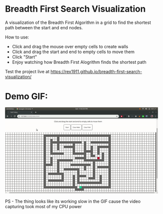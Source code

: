 # Breadth First Search Visualization
A visualization of the Breadth First Algorithm in a grid to find the shortest path between the start and end nodes.

How to use: 
  - Click and drag the mouse over empty cells to create walls
  - Click and drag the start and end to empty cells to move them
  - Click "Start"
  - Enjoy watching how Breadth First Alogrithm finds the shortest path 
  
Test the project live at https://rex1911.github.io/breadth-first-search-visualization/
  
# Demo GIF: 
![Demo GIF](media/working.gif)

PS - The thing looks like its working slow in the GIF cause the video capturing took most of my CPU power
